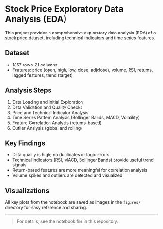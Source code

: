 # Stock Price Exploratory Data Analysis (EDA)

This project provides a comprehensive exploratory data analysis (EDA) of a stock price dataset, including technical indicators and time series features.

## Dataset
- 1857 rows, 21 columns
- Features: price (open, high, low, close, adjclose), volume, RSI, returns, lagged features, trend (target)

## Analysis Steps
1. Data Loading and Initial Exploration
2. Data Validation and Quality Checks
3. Price and Technical Indicator Analysis
4. Time Series Pattern Analysis (Bollinger Bands, MACD, Volatility)
5. Feature Correlation Analysis (returns-based)
6. Outlier Analysis (global and rolling)

## Key Findings
- Data quality is high; no duplicates or logic errors
- Technical indicators (RSI, MACD, Bollinger Bands) provide useful trend signals
- Return-based features are more meaningful for correlation analysis
- Volume spikes and outliers are detected and visualized

## Visualizations
All key plots from the notebook are saved as images in the `figures/` directory for easy reference and sharing.

---

> For details, see the notebook file in this repository.
